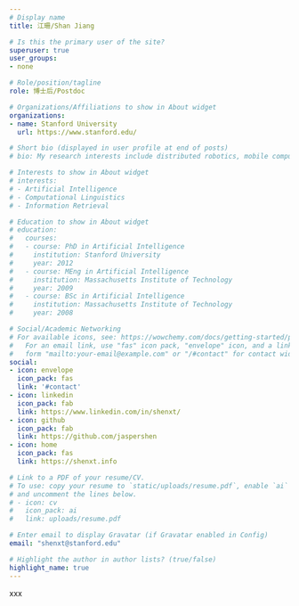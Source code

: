 ```yaml
---
# Display name
title: 江珊/Shan Jiang

# Is this the primary user of the site?
superuser: true
user_groups:
- none

# Role/position/tagline
role: 博士后/Postdoc

# Organizations/Affiliations to show in About widget
organizations:
- name: Stanford University
  url: https://www.stanford.edu/

# Short bio (displayed in user profile at end of posts)
# bio: My research interests include distributed robotics, mobile computing and programmable matter.

# Interests to show in About widget
# interests:
# - Artificial Intelligence
# - Computational Linguistics
# - Information Retrieval

# Education to show in About widget
# education:
#   courses:
#   - course: PhD in Artificial Intelligence
#     institution: Stanford University
#     year: 2012
#   - course: MEng in Artificial Intelligence
#     institution: Massachusetts Institute of Technology
#     year: 2009
#   - course: BSc in Artificial Intelligence
#     institution: Massachusetts Institute of Technology
#     year: 2008

# Social/Academic Networking
# For available icons, see: https://wowchemy.com/docs/getting-started/page-builder/#icons
#   For an email link, use "fas" icon pack, "envelope" icon, and a link in the
#   form "mailto:your-email@example.com" or "/#contact" for contact widget.
social:
- icon: envelope
  icon_pack: fas
  link: '#contact'
- icon: linkedin
  icon_pack: fab
  link: https://www.linkedin.com/in/shenxt/
- icon: github
  icon_pack: fab
  link: https://github.com/jaspershen
- icon: home
  icon_pack: fas
  link: https://shenxt.info

# Link to a PDF of your resume/CV.
# To use: copy your resume to `static/uploads/resume.pdf`, enable `ai` icons in `params.toml`, 
# and uncomment the lines below.
# - icon: cv
#   icon_pack: ai
#   link: uploads/resume.pdf

# Enter email to display Gravatar (if Gravatar enabled in Config)
email: "shenxt@stanford.edu"

# Highlight the author in author lists? (true/false)
highlight_name: true
---
```


xxx




